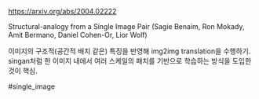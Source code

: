 https://arxiv.org/abs/2004.02222

Structural-analogy from a Single Image Pair (Sagie Benaim, Ron Mokady, Amit Bermano, Daniel Cohen-Or, Lior Wolf)

이미지의 구조적(공간적 배치 같은) 특징을 반영해 img2img translation을 수행하기. singan처럼 한 이미지 내에서 여러 스케일의 패치를 기반으로 학습하는 방식을 도입한 것이 핵심.

#single_image 